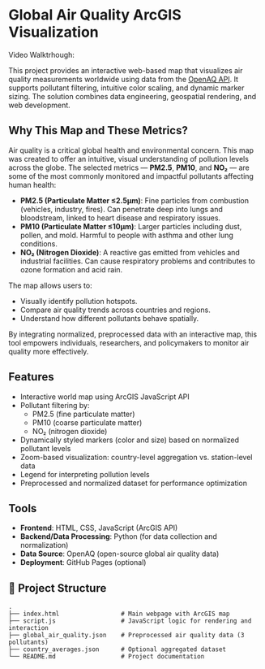 # Global Air Quality ArcGIS Visualization

Video Walktrhough: 

This project provides an interactive web-based map that visualizes air quality measurements worldwide using data from the [OpenAQ API](https://openaq.org/). It supports pollutant filtering, intuitive color scaling, and dynamic marker sizing. The solution combines data engineering, geospatial rendering, and web development.

## Why This Map and These Metrics?

Air quality is a critical global health and environmental concern. This map was created to offer an intuitive, visual understanding of pollution levels across the globe. The selected metrics — **PM2.5**, **PM10**, and **NO₂** — are some of the most commonly monitored and impactful pollutants affecting human health:

- **PM2.5 (Particulate Matter ≤2.5μm)**: Fine particles from combustion (vehicles, industry, fires). Can penetrate deep into lungs and bloodstream, linked to heart disease and respiratory issues.
- **PM10 (Particulate Matter ≤10μm)**: Larger particles including dust, pollen, and mold. Harmful to people with asthma and other lung conditions.
- **NO₂ (Nitrogen Dioxide)**: A reactive gas emitted from vehicles and industrial facilities. Can cause respiratory problems and contributes to ozone formation and acid rain.

The map allows users to:
- Visually identify pollution hotspots.
- Compare air quality trends across countries and regions.
- Understand how different pollutants behave spatially.

By integrating normalized, preprocessed data with an interactive map, this tool empowers individuals, researchers, and policymakers to monitor air quality more effectively.

## Features

- Interactive world map using ArcGIS JavaScript API
- Pollutant filtering by:
  - PM2.5 (fine particulate matter)
  - PM10 (coarse particulate matter)
  - NO₂ (nitrogen dioxide)
- Dynamically styled markers (color and size) based on normalized pollutant levels
- Zoom-based visualization: country-level aggregation vs. station-level data
- Legend for interpreting pollution levels
- Preprocessed and normalized dataset for performance optimization

## Tools

- **Frontend**: HTML, CSS, JavaScript (ArcGIS API)
- **Backend/Data Processing**: Python (for data collection and normalization)
- **Data Source**: OpenAQ (open-source global air quality data)
- **Deployment**: GitHub Pages (optional)

## 📁 Project Structure

```plaintext
.
├── index.html                 # Main webpage with ArcGIS map
├── script.js                  # JavaScript logic for rendering and interaction
├── global_air_quality.json    # Preprocessed air quality data (3 pollutants)
├── country_averages.json      # Optional aggregated dataset
└── README.md                  # Project documentation


